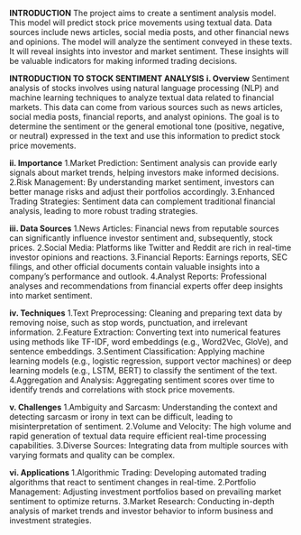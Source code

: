 **INTRODUCTION**
  The project aims to create a sentiment analysis model.
  This model will predict stock price movements using textual data.
  Data sources include news articles, social media posts, and other financial news and opinions.
  The model will analyze the sentiment conveyed in these texts.
  It will reveal insights into investor and market sentiment.
  These insights will be valuable indicators for making informed trading decisions.

**INTRODUCTION TO STOCK SENTIMENT ANALYSIS**
  **i. Overview**
      Sentiment analysis of stocks involves using natural language processing (NLP) and machine learning techniques to analyze textual data related to financial markets. This data can come from various sources 
      such as news articles, social media posts, financial reports, and analyst opinions. The goal is to determine the sentiment or the general emotional tone (positive, negative, or neutral) expressed in the 
      text and use this information to predict stock price movements.

  **ii. Importance**
      1.Market Prediction: Sentiment analysis can provide early signals about market trends, helping investors make informed decisions.
      2.Risk Management: By understanding market sentiment, investors can better manage risks and adjust their portfolios accordingly.
      3.Enhanced Trading Strategies: Sentiment data can complement traditional financial analysis, leading to more robust trading strategies.

  **iii. Data Sources**
      1.News Articles: Financial news from reputable sources can significantly influence investor sentiment and, subsequently, stock prices.
      2.Social Media: Platforms like Twitter and Reddit are rich in real-time investor opinions and reactions.
      3.Financial Reports: Earnings reports, SEC filings, and other official documents contain valuable insights into a company’s performance and outlook.
      4.Analyst Reports: Professional analyses and recommendations from financial experts offer deep insights into market sentiment.

  **iv. Techniques**
      1.Text Preprocessing: Cleaning and preparing text data by removing noise, such as stop words, punctuation, and irrelevant information.
      2.Feature Extraction: Converting text into numerical features using methods like TF-IDF, word embeddings (e.g., Word2Vec, GloVe), and sentence embeddings.
      3.Sentiment Classification: Applying machine learning models (e.g., logistic regression, support vector machines) or deep learning models (e.g., LSTM, BERT) to classify the sentiment of the text.
      4.Aggregation and Analysis: Aggregating sentiment scores over time to identify trends and correlations with stock price movements.

  **v. Challenges**
      1.Ambiguity and Sarcasm: Understanding the context and detecting sarcasm or irony in text can be difficult, leading to misinterpretation of sentiment.
      2.Volume and Velocity: The high volume and rapid generation of textual data require efficient real-time processing capabilities.
      3.Diverse Sources: Integrating data from multiple sources with varying formats and quality can be complex.

  **vi. Applications**
      1.Algorithmic Trading: Developing automated trading algorithms that react to sentiment changes in real-time.
      2.Portfolio Management: Adjusting investment portfolios based on prevailing market sentiment to optimize returns.
      3.Market Research: Conducting in-depth analysis of market trends and investor behavior to inform business and investment strategies.
